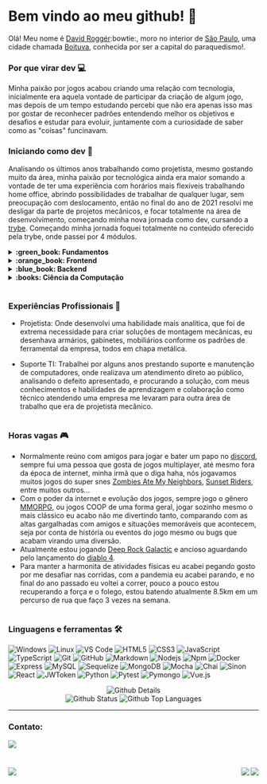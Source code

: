 # Bem vindo ao meu github! :wave:

Olá! Meu nome é [Davíd Roggér](https://www.linkedin.com/in/davidrogger/):bowtie:, moro no interior de [São Paulo](https://pt.wikipedia.org/wiki/S%C3%A3o_Paulo), uma cidade chamada [Boituva](https://www.boituva.sp.gov.br/), conhecida por ser a capital do paraquedismo!.

### Por que virar dev :computer:

Minha paixão por jogos acabou criando uma relação com tecnologia, inicialmente era aquela vontade de participar da criação de algum jogo, mas depois de um tempo estudando percebi que não era apenas isso mas por gostar de reconhecer padrões entendendo melhor os objetivos e desafios e estudar para evoluir, juntamente com a curiosidade de saber como as "coisas" funcinavam.

### Iniciando como dev :rocket:

Analisando os últimos anos trabalhando como projetista, mesmo gostando muito da área, minha paixão por tecnológica ainda era maior somando a vontade de ter uma experiência com horários mais flexíveis trabalhando home office, abrindo possibilidades de trabalhar de qualquer lugar, sem preocupação com deslocamento, então no final do ano de 2021 resolvi me desligar da parte de projetos mecânicos, e focar totalmente na área de desenvolvimento, começando minha nova jornada como dev, cursando a [trybe](https://www.betrybe.com/).
Começando minha jornada foquei totalmente no conteúdo oferecido pela trybe, onde passei por 4 módulos.

<details>
  <summary>
    <strong>
      :green_book: Fundamentos
    </strong>
  </summary>

  #

  Onde conheci o github e seu funcionamento, aprendi minha primeira linguagem, Javascript e aumentei o nível de lógica de programação, focando sempre em boas práticas, foi apresentando e executado o uso de testes como algo fundamental no dia a dia para desenvolver aplicações com mais qualidade.
  
  [Detalhes dos projetos de Fundamentos](https://github.com/davidrogger/trybe-fundamentos)
  #
</details>

<details>
  <summary>
    <strong>
      :orange_book: Frontend
    </strong>
  </summary>

  #
  Esse modulo foi focado em aprender o funcionamento da biblioteca React.js, por ser muito reconhecida e usada no mercado de trabalho, aprendi a utilizar ela usando classes inicialmente para ser apto há realizar manutenção caso me depare com algum legado futuramente e por ser mais complicada comparando com sua versão funcional. Durante esse módulo foi abordado conceitos básicos e noções de uso do Agile usando Scrum e Kanban nos projetos em grupo.
  
  [Detalhes dos projetos de Frontend](https://github.com/davidrogger/trybe-frontend)
   
  </div>  
  </details>

</details>

<details>
  <summary>
    <strong>
      :blue_book: Backend
    </strong>
  </summary>

  #
  Conteinerização usando Docker, e seus benefícios para garantir o funcionamento da aplicação em um ambiente de contêineres, foi o modulo mais longo e cansativo, por ter muito material teórico e conceitos, que pareciam muito confusos no começo, aprendi a desenvolver um código para backend, robusto, usando Arquitetura de software seguindo padrão MSC, limpo, escalável usando banco de dados e realizando testes automatizados.

  [Detalhes dos projetos de Back-end](https://github.com/davidrogger/trybe-backend)
   
  </div>

  #
</details>

<details>
  <summary>
    <strong>
      :books: Ciência da Computação
    </strong>
  </summary>

  #
  Iniciada uma nova linguagem, Python, padrões de projetos, raspagem de dados, complexidade de tempo e espaço com algoritmos e estrutura de dados, com alocamento de memória, funcionamento de pilhas, filas, conjuntos entre muitos outros conceitos e padrões.

  [Detalhes dos projetos de Ciência da Computação](https://github.com/davidrogger/trybe-ciencia-da-computacao)

</details>

#
### Experiências Profissionais :wrench:

- Projetista: Onde desenvolvi uma habilidade mais analítica, que foi de extrema necessidade para criar soluções de montagem mecânicas, eu desenhava armários, gabinetes, mobiliários conforme os padrões de ferramental da empresa, todos em chapa metálica.

- Suporte TI: Trabalhei por alguns anos prestando suporte e manutenção de computadores, onde realizava um atendimento direto ao público, analisando o defeito apresentado, e procurando a solução, com meus conhecimentos e habilidades de aprendizagem e colaboração como técnico atendendo uma empresa me levaram para outra área de trabalho que era de projetista mecânico.

#

### Horas vagas :video_game:

- Normalmente reúno com amigos para jogar e bater um papo no [discord](https://en.wikipedia.org/wiki/Discord), sempre fui uma pessoa que gosta de jogos multiplayer, até mesmo fora da época de internet, minha irmã que o diga haha, nós jogavamos muitos jogos do super snes [Zombies Ate My Neighbors](https://pt.wikipedia.org/wiki/Zombies_Ate_My_Neighbors), [Sunset Riders](https://pt.wikipedia.org/wiki/Sunset_Riders), entre muitos outros...
- Com o poder da internet e evolução dos jogos, sempre jogo o gênero [MMORPG](https://pt.wikipedia.org/wiki/MMORPG), ou jogos COOP de uma forma geral, jogar sozinho mesmo o mais clássico eu acabo não me divertindo tanto, comparando com as altas gargalhadas com amigos e situações memoráveis que acontecem, seja por conta de história ou eventos do jogo mesmo ou bugs que acabam virando uma diversão.
- Atualmente estou jogando [Deep Rock Galactic](https://store.steampowered.com/app/548430/Deep_Rock_Galactic/) e ancioso aguardando pelo lançamento do [diablo 4](https://diablo4.blizzard.com/pt-br/).
- Para manter a harmonita de atividades físicas eu acabei pegando gosto por me desafiar nas corridas, com a pandemia eu acabei parando, e no final do ano passado eu voltei a correr, pouco a pouco estou recuperando a força e o folego, estou batendo atualmente 8.5km em um percurso de rua que faço 3 vezes na semana.

#

###
### Linguagens e ferramentas 🛠

![Windows](http://img.shields.io/badge/-Windows-0078D6?style=flat-square&logo=windows&logoColor=ffffff)
![Linux](http://img.shields.io/badge/-Linux-ffb200?style=flat-square&logo=linux&logoColor=000000)
![VS Code](http://img.shields.io/badge/-VS%20Code-007ACC?style=flat-square&logo=visual-studio-code&logoColor=ffffff)
![HTML5](https://img.shields.io/badge/-HTML5-%23E44D27?style=flat-square&logo=html5&logoColor=ffffff)
![CSS3](https://img.shields.io/badge/-CSS3-%231572B6?style=flat-square&logo=css3)
![JavaScript](https://img.shields.io/badge/-JavaScript-%23F7DF1C?style=flat-square&logo=javascript&logoColor=000000&labelColor=%23F7DF1C&color=%23FFCE5A)
![TypeScript](https://img.shields.io/badge/-TypeScript-235a97?style=flat-square&logo=typescript&logoColor=ffffff)
![Git](https://img.shields.io/badge/-Git-%23F05032?style=flat-square&logo=git&logoColor=%23ffffff)
![GitHub](https://img.shields.io/badge/-GitHub-181717?style=flat-square&logo=github)
![Markdown](https://img.shields.io/badge/-Markdown-000000?style=flat-square&logo=markdown)
![Nodejs](https://img.shields.io/badge/-Nodejs-339933?style=flat-square&logo=Node.js&logoColor=ffffff)
![Npm](https://img.shields.io/badge/-npm-CB3837?style=flat-square&logo=npm)
![Docker](https://img.shields.io/badge/-Docker-003f8c?style=flat-square&logo=docker&logoColor=fff)
![Express](https://img.shields.io/badge/-Express-339999?style=flat-square&logo=express&logoColor=ffffff)
![MySQL](https://img.shields.io/badge/-MySQL-EAA221?style=flat-square&logo=mysql&logoColor=1e4c68)
![Sequelize](https://img.shields.io/badge/-Sequelize-02afef?style=flat-square&logo=sequelize&logoColor=ffffff)
![MongoDB](https://img.shields.io/badge/-MongoDB-b?style=flat-square&logo=MongoDB&logoColor=ffffff)
![Mocha](https://img.shields.io/badge/-Mocha-896446?style=flat-square&logo=mocha&logoColor=ffffff)
![Chai](https://img.shields.io/badge/-Chai-a40802?style=flat-square&logo=chai)
![Sinon](https://img.shields.io/badge/-Sinon-a0d3a4?style=flat-square&logo=sinon)
![React](https://img.shields.io/badge/-React.js-61DAFB?style=flat-square&logo=react&logoColor=ffffff)
![JWToken](https://img.shields.io/badge/-JWToken-000?style=flat-square&logo=jsonwebtokens&logoColor=d63aff)
![Python](https://img.shields.io/badge/-Python-%23F7DF1C?style=flat-square&logo=python)
![Pytest](https://img.shields.io/badge/-Pytest-fff?style=flat-square&logo=pytest)
![Pymongo](https://img.shields.io/badge/-Pymongo-b?style=flat-square&logo=Pymongo)
![Vue.js](https://img.shields.io/badge/-Vue.js-1A1A1A?style=flat-square&logo=vue.js)


<div align="center">
    <img alt="Github Details" src="https://github-profile-summary-cards.vercel.app/api/cards/profile-details?username=davidrogger&theme=github_dark">
  <div align="center">
    <img alt="Github Status" src="https://github-profile-summary-cards.vercel.app/api/cards/stats?username=davidrogger&theme=github_dark">
    <img alt="Github Top Languages" src="https://github-profile-summary-cards.vercel.app/api/cards/repos-per-language?username=davidrogger&theme=github_dark">
  </div>
</div>
<hr>
<h3>Contato:</h3>
<div>
<a href="https://www.linkedin.com/in/davidrogger/" target="_blank"><img src="https://img.shields.io/badge/-LinkedIn-%230077B5?style=for-the-badge&logo=linkedin&logoColor=white" target="_blank"></a>
<h1 align="center">
  <img align="left" src="https://visitor-badge.laobi.icu/badge?page_id=davidrogger" />
  <img align="right" src="https://img.shields.io/github/followers/davidrogger?label=Follow&style=social" />
</h1>
</div>

#

<div align="right">
  <img src="https://badgen.net/badge/last%20update/04-04-2023/blue">
</div>
